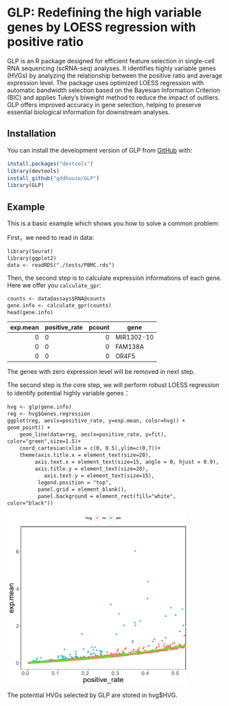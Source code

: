 # GLP: Redefining the high variable genes by LOESS regression with positive ratio

GLP is an R package designed for efficient feature selection in single-cell RNA sequencing (scRNA-seq) analyses. It identifies highly variable genes (HVGs) by analyzing the relationship between the positive ratio and average expression level. The package uses optimized LOESS regression with automatic bandwidth selection based on the Bayesian Information Criterion (BIC) and applies Tukey’s biweight method to reduce the impact of outliers. GLP offers improved accuracy in gene selection, helping to preserve essential biological information for downstream analyses.

## Installation

You can install the development version of GLP from [GitHub](https://github.com/) with:

``` r
install.packages("devtools")
library(devtools)
install_github("gddhouse/GLP")
library(GLP)
```

## Example

This is a basic example which shows you how to solve a common problem:

First，we need to read in data:
```{r example}
library(Seurat)
library(ggplot2)
data <- readRDS("./tests/PBMC.rds")
```


Then, the second step is to calculate expression informations of each gene. Here we offer you `calculate_gpr`:

```{r cars}
counts <- data@assays$RNA@counts
gene.info <- calculate_gpr(counts)
head(gene.info)
```
| exp.mean | positive_rate | pcount |     gene |
|---------:|---------------|-------:|----------|
|         0|              0|       0|MIR1302-10|
|         0|              0|       0|   FAM138A|
|         0|              0|       0|     OR4F5|

The genes with zero expression level will be removed in next step.

The second step is the core step, we will perform robust LOESS regression to identify potential highly variable genes：

```{r pressure, echo = FALSE}
hvg <- glp(gene.info)
reg <- hvg$Genes.regression
ggplot(reg, aes(x=positive_rate, y=exp.mean, color=hvg)) + geom_point() +
    geom_line(data=reg, aes(x=positive_rate, y=fit), color="green",size=1.5)+ 
    coord_cartesian(xlim = c(0, 0.5),ylim=c(0,7))+
    theme(axis.title.x = element_text(size=20),
         axis.text.x = element_text(size=15, angle = 0, hjust = 0.9),
         axis.title.y = element_text(size=20),
            axis.text.y = element_text(size=15),
          legend.position = "top",
          panel.grid = element_blank(),
          panel.background = element_rect(fill="white", color="black"))
```
<picture>
 <source media="(prefers-color-scheme: dark)" srcset="https://github.com/gddhouse/GLP/blob/main/tests/regression.png">
 <source media="(prefers-color-scheme: light)" srcset="https://github.com/gddhouse/GLP/blob/main/tests/regression.png">
 <img alt="YOUR-ALT-TEXT" src="https://github.com/gddhouse/GLP/blob/main/tests/regression.png" width="420" height="400">
</picture>


The potential HVGs selected by GLP are stored in hvg$HVG.
